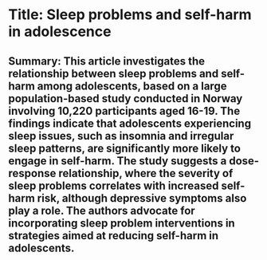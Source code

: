 # Title: Sleep problems and self-harm in adolescence

## Summary: This article investigates the relationship between sleep problems and self-harm among adolescents, based on a large population-based study conducted in Norway involving 10,220 participants aged 16-19. The findings indicate that adolescents experiencing sleep issues, such as insomnia and irregular sleep patterns, are significantly more likely to engage in self-harm. The study suggests a dose-response relationship, where the severity of sleep problems correlates with increased self-harm risk, although depressive symptoms also play a role. The authors advocate for incorporating sleep problem interventions in strategies aimed at reducing self-harm in adolescents.